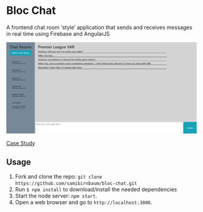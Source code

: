 # Bloc Chat

A frontend chat room ‘style’ application that sends and receives messages in real time using Firebase and AngularJS

![Snapshot](app/assets/images/snapshot.png)

[Case Study](https://samibirnbaum.com/portfolio/blocchat.html)

## Usage

1. Fork and clone the repo: `git clone https://github.com/samibirnbaum/bloc-chat.git`
2. Run `$ npm install` to download/install the needed dependencies
3. Start the node server: `npm start`.
4. Open a web browser and go to `http://localhost:3000`.